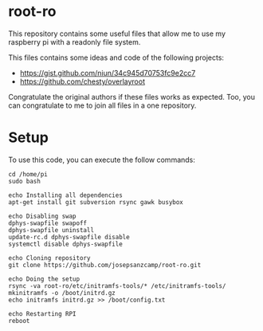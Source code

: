 root-ro
======
This repository contains some useful files that allow me to use my raspberry pi with a readonly file system.

This files contains some ideas and code of the following projects:
- https://gist.github.com/niun/34c945d70753fc9e2cc7
- https://github.com/chesty/overlayroot

Congratulate the original authors if these files works as expected. Too, you can congratulate to me to join all files in a one repository.

Setup
=====
To use this code, you can execute the follow commands:

```
cd /home/pi
sudo bash

echo Installing all dependencies
apt-get install git subversion rsync gawk busybox

echo Disabling swap
dphys-swapfile swapoff
dphys-swapfile uninstall
update-rc.d dphys-swapfile disable
systemctl disable dphys-swapfile

echo Cloning repository
git clone https://github.com/josepsanzcamp/root-ro.git

echo Doing the setup
rsync -va root-ro/etc/initramfs-tools/* /etc/initramfs-tools/
mkinitramfs -o /boot/initrd.gz
echo initramfs initrd.gz >> /boot/config.txt

echo Restarting RPI
reboot
```
